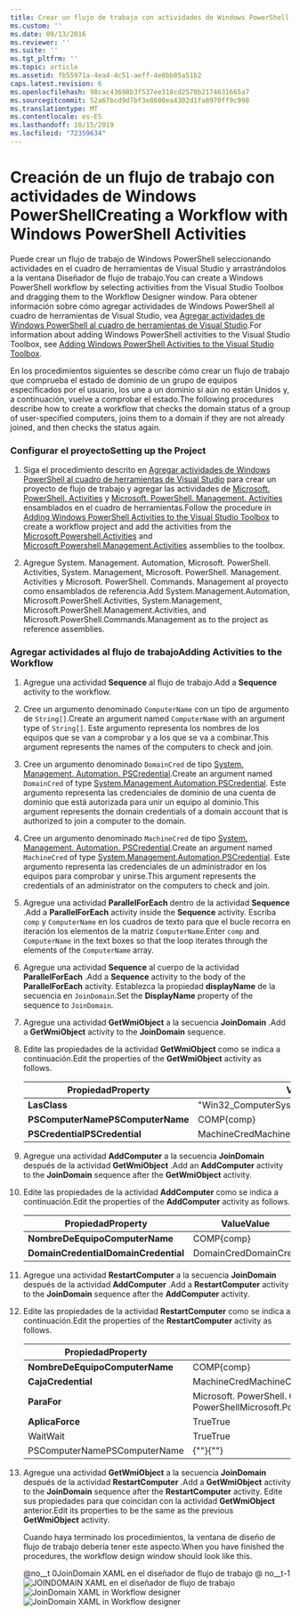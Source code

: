 ```yaml
---
title: Crear un flujo de trabajo con actividades de Windows PowerShell | Microsoft Docs
ms.custom: ''
ms.date: 09/13/2016
ms.reviewer: ''
ms.suite: ''
ms.tgt_pltfrm: ''
ms.topic: article
ms.assetid: fb55971a-4ea4-4c51-aeff-4e0bb05a51b2
caps.latest.revision: 6
ms.openlocfilehash: 98cac43698b3f537ee318cd2570b2174631665a7
ms.sourcegitcommit: 52a67bcd9d7bf3e8600ea4302d1fa8970ff9c998
ms.translationtype: MT
ms.contentlocale: es-ES
ms.lasthandoff: 10/15/2019
ms.locfileid: "72359634"
---
```

# <a name="creating-a-workflow-with-windows-powershell-activities"></a><span data-ttu-id="81c9a-102">Creación de un flujo de trabajo con actividades de Windows PowerShell</span><span class="sxs-lookup"><span data-stu-id="81c9a-102">Creating a Workflow with Windows PowerShell Activities</span></span>

<span data-ttu-id="81c9a-103">Puede crear un flujo de trabajo de Windows PowerShell seleccionando actividades en el cuadro de herramientas de Visual Studio y arrastrándolos a la ventana Diseñador de flujo de trabajo.</span><span class="sxs-lookup"><span data-stu-id="81c9a-103">You can create a Windows PowerShell workflow by selecting activities from the Visual Studio Toolbox and dragging them to the Workflow Designer window.</span></span> <span data-ttu-id="81c9a-104">Para obtener información sobre cómo agregar actividades de Windows PowerShell al cuadro de herramientas de Visual Studio, vea [Agregar actividades de Windows PowerShell al cuadro de herramientas de Visual Studio](./adding-windows-powershell-activities-to-the-visual-studio-toolbox.md).</span><span class="sxs-lookup"><span data-stu-id="81c9a-104">For information about adding Windows PowerShell activities to the Visual Studio Toolbox, see [Adding Windows PowerShell Activities to the Visual Studio Toolbox](./adding-windows-powershell-activities-to-the-visual-studio-toolbox.md).</span></span>

<span data-ttu-id="81c9a-105">En los procedimientos siguientes se describe cómo crear un flujo de trabajo que comprueba el estado de dominio de un grupo de equipos especificados por el usuario, los une a un dominio si aún no están Unidos y, a continuación, vuelve a comprobar el estado.</span><span class="sxs-lookup"><span data-stu-id="81c9a-105">The following procedures describe how to create a workflow that checks the domain status of a group of user-specified computers, joins them to a domain if they are not already joined, and then checks the status again.</span></span>

### <a name="setting-up-the-project"></a><span data-ttu-id="81c9a-106">Configurar el proyecto</span><span class="sxs-lookup"><span data-stu-id="81c9a-106">Setting up the Project</span></span>

1. <span data-ttu-id="81c9a-107">Siga el procedimiento descrito en [Agregar actividades de Windows PowerShell al cuadro de herramientas de Visual Studio](./adding-windows-powershell-activities-to-the-visual-studio-toolbox.md) para crear un proyecto de flujo de trabajo y agregar las actividades de [Microsoft. PowerShell. Activities](/dotnet/api/Microsoft.PowerShell.Activities) y [Microsoft. PowerShell. Management. Activities ](/dotnet/api/Microsoft.PowerShell.Management.Activities)ensamblados en el cuadro de herramientas.</span><span class="sxs-lookup"><span data-stu-id="81c9a-107">Follow the procedure in [Adding Windows PowerShell Activities to the Visual Studio Toolbox](./adding-windows-powershell-activities-to-the-visual-studio-toolbox.md) to create a workflow project and add the activities from the [Microsoft.Powershell.Activities](/dotnet/api/Microsoft.PowerShell.Activities) and [Microsoft.Powershell.Management.Activities](/dotnet/api/Microsoft.PowerShell.Management.Activities) assemblies to the toolbox.</span></span>

2. <span data-ttu-id="81c9a-108">Agregue System. Management. Automation, Microsoft. PowerShell. Activities, System. Management, Microsoft. PowerShell. Management. Activities y Microsoft. PowerShell. Commands. Management al proyecto como ensamblados de referencia.</span><span class="sxs-lookup"><span data-stu-id="81c9a-108">Add System.Management.Automation, Microsoft.PowerShell.Activities, System.Management, Microsoft.PowerShell.Management.Activities, and Microsoft.PowerShell.Commands.Management as to the project as reference assemblies.</span></span>

### <a name="adding-activities-to-the-workflow"></a><span data-ttu-id="81c9a-109">Agregar actividades al flujo de trabajo</span><span class="sxs-lookup"><span data-stu-id="81c9a-109">Adding Activities to the Workflow</span></span>

1. <span data-ttu-id="81c9a-110">Agregue una actividad **Sequence** al flujo de trabajo.</span><span class="sxs-lookup"><span data-stu-id="81c9a-110">Add a **Sequence** activity to the workflow.</span></span>

2. <span data-ttu-id="81c9a-111">Cree un argumento denominado `ComputerName` con un tipo de argumento de `String[]`.</span><span class="sxs-lookup"><span data-stu-id="81c9a-111">Create an argument named `ComputerName` with an argument type of `String[]`.</span></span> <span data-ttu-id="81c9a-112">Este argumento representa los nombres de los equipos que se van a comprobar y a los que se va a combinar.</span><span class="sxs-lookup"><span data-stu-id="81c9a-112">This argument represents the names of the computers to check and join.</span></span>

3. <span data-ttu-id="81c9a-113">Cree un argumento denominado `DomainCred` de tipo [System. Management. Automation. PSCredential](/dotnet/api/System.Management.Automation.PSCredential).</span><span class="sxs-lookup"><span data-stu-id="81c9a-113">Create an argument named `DomainCred` of type [System.Management.Automation.PSCredential](/dotnet/api/System.Management.Automation.PSCredential).</span></span> <span data-ttu-id="81c9a-114">Este argumento representa las credenciales de dominio de una cuenta de dominio que está autorizada para unir un equipo al dominio.</span><span class="sxs-lookup"><span data-stu-id="81c9a-114">This argument represents the domain credentials of a domain account that is authorized to join a computer to the domain.</span></span>

4. <span data-ttu-id="81c9a-115">Cree un argumento denominado `MachineCred` de tipo [System. Management. Automation. PSCredential](/dotnet/api/System.Management.Automation.PSCredential).</span><span class="sxs-lookup"><span data-stu-id="81c9a-115">Create an argument named `MachineCred` of type [System.Management.Automation.PSCredential](/dotnet/api/System.Management.Automation.PSCredential).</span></span> <span data-ttu-id="81c9a-116">Este argumento representa las credenciales de un administrador en los equipos para comprobar y unirse.</span><span class="sxs-lookup"><span data-stu-id="81c9a-116">This argument represents the credentials of an administrator on the computers to check and join.</span></span>

5. <span data-ttu-id="81c9a-117">Agregue una actividad **ParallelForEach** dentro de la actividad **Sequence** .</span><span class="sxs-lookup"><span data-stu-id="81c9a-117">Add a **ParallelForEach** activity inside the **Sequence** activity.</span></span> <span data-ttu-id="81c9a-118">Escriba `comp` y `ComputerName` en los cuadros de texto para que el bucle recorra en iteración los elementos de la matriz `ComputerName`.</span><span class="sxs-lookup"><span data-stu-id="81c9a-118">Enter `comp` and `ComputerName` in the text boxes so that the loop iterates through the elements of the `ComputerName` array.</span></span>

6. <span data-ttu-id="81c9a-119">Agregue una actividad **Sequence** al cuerpo de la actividad **ParallelForEach** .</span><span class="sxs-lookup"><span data-stu-id="81c9a-119">Add a **Sequence** activity to the body of the **ParallelForEach** activity.</span></span> <span data-ttu-id="81c9a-120">Establezca la propiedad **displayName** de la secuencia en `JoinDomain`.</span><span class="sxs-lookup"><span data-stu-id="81c9a-120">Set the **DisplayName** property of the sequence to `JoinDomain`.</span></span>

7. <span data-ttu-id="81c9a-121">Agregue una actividad **GetWmiObject** a la secuencia **JoinDomain** .</span><span class="sxs-lookup"><span data-stu-id="81c9a-121">Add a **GetWmiObject** activity to the **JoinDomain** sequence.</span></span>

8. <span data-ttu-id="81c9a-122">Edite las propiedades de la actividad **GetWmiObject** como se indica a continuación.</span><span class="sxs-lookup"><span data-stu-id="81c9a-122">Edit the properties of the **GetWmiObject** activity as follows.</span></span>

   |<span data-ttu-id="81c9a-123">Propiedad</span><span class="sxs-lookup"><span data-stu-id="81c9a-123">Property</span></span>|<span data-ttu-id="81c9a-124">Value</span><span class="sxs-lookup"><span data-stu-id="81c9a-124">Value</span></span>|
   |--------------|-----------|
   |<span data-ttu-id="81c9a-125">**Las**</span><span class="sxs-lookup"><span data-stu-id="81c9a-125">**Class**</span></span>|<span data-ttu-id="81c9a-126">"Win32_ComputerSystem"</span><span class="sxs-lookup"><span data-stu-id="81c9a-126">"Win32_ComputerSystem"</span></span>|
   |<span data-ttu-id="81c9a-127">**PSComputerName**</span><span class="sxs-lookup"><span data-stu-id="81c9a-127">**PSComputerName**</span></span>|<span data-ttu-id="81c9a-128">COMP</span><span class="sxs-lookup"><span data-stu-id="81c9a-128">{comp}</span></span>|
   |<span data-ttu-id="81c9a-129">**PSCredential**</span><span class="sxs-lookup"><span data-stu-id="81c9a-129">**PSCredential**</span></span>|<span data-ttu-id="81c9a-130">MachineCred</span><span class="sxs-lookup"><span data-stu-id="81c9a-130">MachineCred</span></span>|

9. <span data-ttu-id="81c9a-131">Agregue una actividad **AddComputer** a la secuencia **JoinDomain** después de la actividad **GetWmiObject** .</span><span class="sxs-lookup"><span data-stu-id="81c9a-131">Add an **AddComputer** activity to the **JoinDomain** sequence after the **GetWmiObject** activity.</span></span>

10. <span data-ttu-id="81c9a-132">Edite las propiedades de la actividad **AddComputer** como se indica a continuación.</span><span class="sxs-lookup"><span data-stu-id="81c9a-132">Edit the properties of the **AddComputer** activity as follows.</span></span>

    |<span data-ttu-id="81c9a-133">Propiedad</span><span class="sxs-lookup"><span data-stu-id="81c9a-133">Property</span></span>|<span data-ttu-id="81c9a-134">Value</span><span class="sxs-lookup"><span data-stu-id="81c9a-134">Value</span></span>|
    |--------------|-----------|
    |<span data-ttu-id="81c9a-135">**NombreDeEquipo**</span><span class="sxs-lookup"><span data-stu-id="81c9a-135">**ComputerName**</span></span>|<span data-ttu-id="81c9a-136">COMP</span><span class="sxs-lookup"><span data-stu-id="81c9a-136">{comp}</span></span>|
    |<span data-ttu-id="81c9a-137">**DomainCredential**</span><span class="sxs-lookup"><span data-stu-id="81c9a-137">**DomainCredential**</span></span>|<span data-ttu-id="81c9a-138">DomainCred</span><span class="sxs-lookup"><span data-stu-id="81c9a-138">DomainCred</span></span>|

11. <span data-ttu-id="81c9a-139">Agregue una actividad **RestartComputer** a la secuencia **JoinDomain** después de la actividad **AddComputer** .</span><span class="sxs-lookup"><span data-stu-id="81c9a-139">Add a **RestartComputer** activity to the **JoinDomain** sequence after the **AddComputer** activity.</span></span>

12. <span data-ttu-id="81c9a-140">Edite las propiedades de la actividad **RestartComputer** como se indica a continuación.</span><span class="sxs-lookup"><span data-stu-id="81c9a-140">Edit the properties of the **RestartComputer** activity as follows.</span></span>

    |<span data-ttu-id="81c9a-141">Propiedad</span><span class="sxs-lookup"><span data-stu-id="81c9a-141">Property</span></span>|<span data-ttu-id="81c9a-142">Value</span><span class="sxs-lookup"><span data-stu-id="81c9a-142">Value</span></span>|
    |--------------|-----------|
    |<span data-ttu-id="81c9a-143">**NombreDeEquipo**</span><span class="sxs-lookup"><span data-stu-id="81c9a-143">**ComputerName**</span></span>|<span data-ttu-id="81c9a-144">COMP</span><span class="sxs-lookup"><span data-stu-id="81c9a-144">{comp}</span></span>|
    |<span data-ttu-id="81c9a-145">**Caja**</span><span class="sxs-lookup"><span data-stu-id="81c9a-145">**Credential**</span></span>|<span data-ttu-id="81c9a-146">MachineCred</span><span class="sxs-lookup"><span data-stu-id="81c9a-146">MachineCred</span></span>|
    |<span data-ttu-id="81c9a-147">**Para**</span><span class="sxs-lookup"><span data-stu-id="81c9a-147">**For**</span></span>|<span data-ttu-id="81c9a-148">Microsoft. PowerShell. Commands. WaitForServiceTypes. PowerShell</span><span class="sxs-lookup"><span data-stu-id="81c9a-148">Microsoft.PowerShell.Commands.WaitForServiceTypes.PowerShell</span></span>|
    |<span data-ttu-id="81c9a-149">**Aplica**</span><span class="sxs-lookup"><span data-stu-id="81c9a-149">**Force**</span></span>|<span data-ttu-id="81c9a-150">True</span><span class="sxs-lookup"><span data-stu-id="81c9a-150">True</span></span>|
    |<span data-ttu-id="81c9a-151">Wait</span><span class="sxs-lookup"><span data-stu-id="81c9a-151">Wait</span></span>|<span data-ttu-id="81c9a-152">True</span><span class="sxs-lookup"><span data-stu-id="81c9a-152">True</span></span>|
    |<span data-ttu-id="81c9a-153">PSComputerName</span><span class="sxs-lookup"><span data-stu-id="81c9a-153">PSComputerName</span></span>|<span data-ttu-id="81c9a-154">{""}</span><span class="sxs-lookup"><span data-stu-id="81c9a-154">{""}</span></span>|

13. <span data-ttu-id="81c9a-155">Agregue una actividad **GetWmiObject** a la secuencia **JoinDomain** después de la actividad **RestartComputer** .</span><span class="sxs-lookup"><span data-stu-id="81c9a-155">Add a **GetWmiObject** activity to the **JoinDomain** sequence after the **RestartComputer** activity.</span></span> <span data-ttu-id="81c9a-156">Edite sus propiedades para que coincidan con la actividad **GetWmiObject** anterior.</span><span class="sxs-lookup"><span data-stu-id="81c9a-156">Edit its properties to be the same as the previous **GetWmiObject** activity.</span></span>

    <span data-ttu-id="81c9a-157">Cuando haya terminado los procedimientos, la ventana de diseño de flujo de trabajo debería tener este aspecto.</span><span class="sxs-lookup"><span data-stu-id="81c9a-157">When you have finished the procedures, the workflow design window should look like this.</span></span>

    <span data-ttu-id="81c9a-158">@no__t 0JoinDomain XAML en el diseñador de flujo de trabajo @ no__t-1![JOINDOMAIN XAML en el diseñador de flujo de trabajo](../media/joindomainworkflow.png "JoinDomainWorkflow")</span><span class="sxs-lookup"><span data-stu-id="81c9a-158">![JoinDomain XAML in Workflow designer](../media/joindomainworkflow.png)
    ![JoinDomain XAML in Workflow designer](../media/joindomainworkflow.png "JoinDomainWorkflow")</span></span>